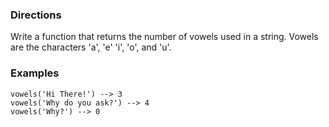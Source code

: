### Directions
Write a function that returns the number of vowels
used in a string.  Vowels are the characters 'a', 'e'
'i', 'o', and 'u'.
### Examples
  ```
  vowels('Hi There!') --> 3
  vowels('Why do you ask?') --> 4
  vowels('Why?') --> 0
  ```